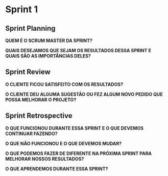 # Sprint 1

## Sprint Planning
**QUEM É O SCRUM MASTER DA SPRINT?**


**QUAIS DESEJAMOS QUE SEJAM OS RESULTADOS DESSA SPRINT E QUAIS SÃO AS IMPORTÂNCIAS DELES?**



## Sprint Review
**O CLIENTE FICOU SATISFEITO COM OS RESULTADOS?**


**O CLIENTE DEU ALGUMA SUGESTÃO OU FEZ ALGUM NOVO PEDIDO QUE POSSA MELHORAR O PROJETO?**



## Sprint Retrospective
**O QUE FUNCIONOU DURANTE ESSA SPRINT E O QUE DEVEMOS CONTINUAR FAZENDO?**


**O QUE NÃO FUNCIONOU E O QUE DEVEMOS MUDAR?**


**O QUE PODEMOS FAZER DE DIFERENTE NA PRÓXIMA SPRINT PARA MELHORAR NOSSOS RESULTADOS?**


**O QUE APRENDEMOS DURANTE ESSA SPRINT?**

